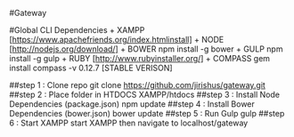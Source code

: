 #Gateway

#Global CLI Dependencies
	+ XAMPP    [https://www.apachefriends.org/index.htmlinstall]
	+ NODE     [http://nodejs.org/download/]
	+ BOWER    npm install -g bower
	+ GULP     npm install -g gulp
	+ RUBY     [http://www.rubyinstaller.org/]
	+ COMPASS  gem install compass -v 0.12.7  [STABLE VERISON]


##step 1 : Clone repo
	git clone https://github.com/jirishus/gateway.git
##step 2 : Place folder in HTDOCS
	XAMPP/htdocs 
##step 3 : Install Node Dependencies (package.json)
	npm update
##step 4 : Install Bower Dependencies (bower.json)
	bower update
##step 5 : Run Gulp
	gulp
##step 6 : Start XAMPP
	start XAMPP then navigate to localhost/gateway